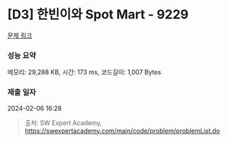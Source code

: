 # [D3] 한빈이와 Spot Mart - 9229 

[문제 링크](https://swexpertacademy.com/main/code/problem/problemDetail.do?contestProbId=AW8Wj7cqbY0DFAXN) 

### 성능 요약

메모리: 29,288 KB, 시간: 173 ms, 코드길이: 1,007 Bytes

### 제출 일자

2024-02-06 16:28



> 출처: SW Expert Academy, https://swexpertacademy.com/main/code/problem/problemList.do